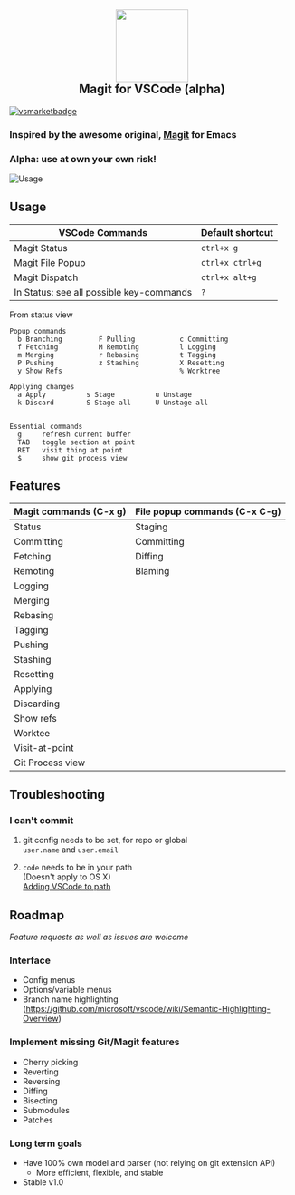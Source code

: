 <h2 align="center"><img src="https://github.com/kahole/vscode-magit/raw/master/images/magit_logo.png" height="128"><br>Magit for VSCode (alpha)</h2>

[![vsmarketbadge](https://vsmarketplacebadge.apphb.com/version-short/kahole.magit.svg)](https://marketplace.visualstudio.com/items?itemName=kahole.magit)

### Inspired by the awesome original, [Magit](https://magit.vc/) for Emacs  

### **Alpha**: use at own your own risk!

![Usage](https://github.com/kahole/vscode-magit/raw/c13e273164deac7fbfc7e19970a58f90f98bff67/magit_lowdef.gif)

## Usage

| VSCode Commands      | Default shortcut |
|---------------------|------------------|
| Magit Status        |   `ctrl+x g`      |
| Magit File Popup    |   `ctrl+x ctrl+g`    |
| Magit Dispatch      |   `ctrl+x alt+g`    |
| In Status: see all possible key-commands | `?` |

From status view
```
Popup commands
  b Branching         F Pulling           c Committing
  f Fetching          M Remoting          l Logging 
  m Merging           r Rebasing          t Tagging
  P Pushing           z Stashing          X Resetting
  y Show Refs                             % Worktree
 
Applying changes
  a Apply          s Stage          u Unstage
  k Discard        S Stage all      U Unstage all
  
 
Essential commands
  g     refresh current buffer
  TAB   toggle section at point
  RET   visit thing at point
  $     show git process view
```

## Features

| Magit commands (**C-x g**)   | File popup commands (**C-x C-g**) |
|------------------------------|-----------------------------------|
| Status |Staging |
| Committing |Committing |
| Fetching | Diffing |
| Remoting | Blaming |
| Logging |
| Merging |
| Rebasing |
| Tagging |
| Pushing |
| Stashing |
| Resetting | 
| Applying |
| Discarding |
| Show refs  |
| Worktee    |
| Visit-at-point |
| Git Process view |

## Troubleshooting
### I can't commit
1. git config needs to be set, for repo or global  
`user.name` and `user.email`

2. `code` needs to be in your path  
(Doesn't apply to OS X)  
[Adding VSCode to path](https://code.visualstudio.com/docs/editor/versioncontrol#_vs-code-as-git-editor)


## Roadmap

_Feature requests as well as issues are welcome_

### Interface
- Config menus
- Options/variable menus
- Branch name highlighting     
     (https://github.com/microsoft/vscode/wiki/Semantic-Highlighting-Overview)

### Implement missing Git/Magit features
  - Cherry picking
  - Reverting
  - Reversing
  - Diffing
  - Bisecting
  - Submodules
  - Patches

### Long term goals
- Have 100% own model and parser (not relying on git extension API)
  - More efficient, flexible, and stable
- Stable v1.0
